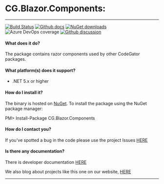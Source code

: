 # CG.Blazor.Components: 

---
[![Build Status](https://dev.azure.com/codegator/CG.Blazor.Components/_apis/build/status/CodeGator.CG.Blazor.Components?branchName=main)](https://dev.azure.com/codegator/CG.Blazor.Components/_build/latest?definitionId=30&branchName=main)
[![Github docs](https://img.shields.io/static/v1?label=Documentation&message=online&color=blue)](https://codegator.github.io/CG.Blazor.Components/index.html)
[![NuGet downloads](https://img.shields.io/nuget/dt/CG.Blazor.Components.svg?style=flat)](https://nuget.org/packages/CG.Blazor.Components)
![Azure DevOps coverage](https://img.shields.io/azure-devops/coverage/codegator/CG.Blazor.Components/30)
[![Github discussion](https://img.shields.io/badge/Discussion-online-blue)](https://github.com/CodeGator/CG.Blazor.Components/discussions)

#### What does it do?
The package contains razor components used by other CodeGator packages.

#### What platform(s) does it support?
* .NET 5.x or higher

#### How do I install it?
The binary is hosted on [NuGet](https://www.nuget.org/packages/CG.Blazor.Components). To install the package using the NuGet package manager:

PM> Install-Package CG.Blazor.Components

#### How do I contact you?
If you've spotted a bug in the code please use the project Issues [HERE](https://github.com/CodeGator/CG.Blazor.Components/issues)

#### Is there any documentation?
There is developer documentation [HERE](https://codegator.github.io/CG.Blazor.Components/)

We also blog about projects like this one on our website, [HERE](http://www.codegator.com)

---


